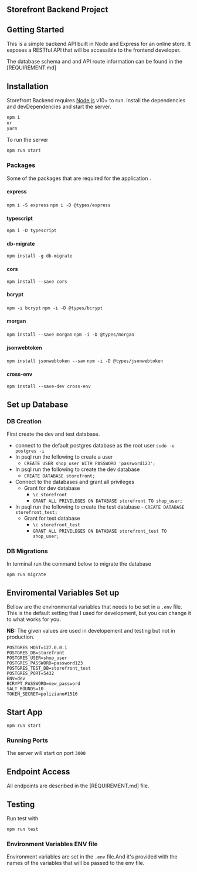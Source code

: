 ## Storefront Backend Project

## Getting Started

This is a simple backend API built in Node and Express for an online store. It exposes a RESTful API that will be accessible to the frontend developer. 

The database schema and and API route information can be found in the [REQUIREMENT.md]  

## Installation
Storefront Backend requires [Node.js](https://nodejs.org/) v10+ to run.
Install the dependencies and devDependencies and start the server.

```sh
npm i
or
yarn
```
To run the server
```sh
npm run start
```

### Packages

Some of the packages that are required for the application .

#### express
`npm i -S express`
`npm i -D @types/express`

#### typescript
`npm i -D typescript`

#### db-migrate
`npm install -g db-migrate`

#### cors
`npm install --save cors`

#### bcrypt
`npm -i bcrypt`
`npm -i -D @types/bcrypt`

#### morgan 
`npm install --save morgan`
`npm -i -D @types/morgan`

#### jsonwebtoken
`npm install jsonwebtoken --sav`
`npm -i -D @types/jsonwebtoken`

#### cross-env
`npm install --save-dev cross-env`

## Set up Database
###  DB Creation 

First create the dev and test database.

- connect to the default postgres database as the root user `sudo -u postgres -i`
- In psql run the following to create a user 
    - `CREATE USER shop_user WITH PASSWORD 'password123';`
- In psql run the following to create the dev database
    - `CREATE DATABASE storefront;`
- Connect to the databases and grant all privileges
    - Grant for dev database
        - `\c storefront`
        - `GRANT ALL PRIVILEGES ON DATABASE storefront TO shop_user;`
- In psql run the following to create the test database
        - `CREATE DATABASE storefront_test;`
    - Grant for test database
        - `\c storefront_test`
        - `GRANT ALL PRIVILEGES ON DATABASE storefront_test TO shop_user;`

### DB Migrations
In terminal run the command below to migrate the database 

`npm run migrate`

## Enviromental Variables Set up
Bellow are the environmental variables that needs to be set in a `.env` file. This is the default setting that I used for development, but you can change it to what works for you. 

**NB:** The given values are used in developement and testing but not in production. 
```
POSTGRES_HOST=127.0.0.1
POSTGRES_DB=storefront
POSTGRES_USER=shop_user
POSTGRES_PASSWORD=password123
POSTGRES_TEST_DB=storefront_test
POSTGRES_PORT=5432
ENV=dev
BCRYPT_PASSWORD=new_password
SALT_ROUNDS=10
TOKEN_SECRET=poliziano#1516

```

## Start App
`npm run start`

### Running Ports 
The server will start on port `3000` 

## Endpoint Access
All endpoints are described in the [REQUIREMENT.md] file. 

## Testing
Run test with 

`npm run test`

### Environment Variables ENV file
Environment variables are set in the `.env` file.And it's provided with the names of the variables that will be passed to the env file.

